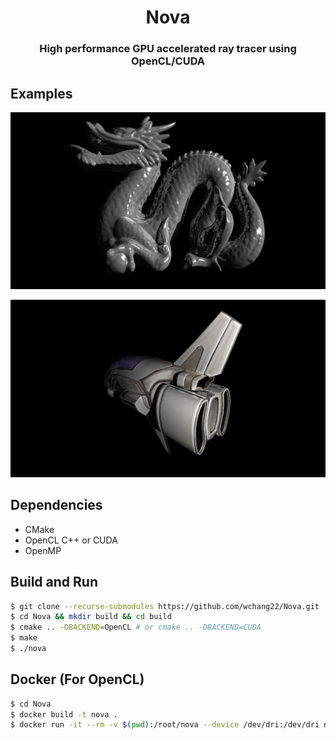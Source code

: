 <h1 align='center'>Nova</h1>
<h3 align='center'>High performance GPU accelerated ray tracer using OpenCL/CUDA</h3>

## Examples
<p align="center">
  <img src="examples/dragon.jpg" alt="Dragon" />
</p>
<p align="center">
  <img src="examples/aircraft.jpg" alt="aircraft" />
</p>

## Dependencies
* CMake
* OpenCL C++ or CUDA
* OpenMP

## Build and Run

```bash
$ git clone --recurse-submodules https://github.com/wchang22/Nova.git
$ cd Nova && mkdir build && cd build
$ cmake .. -DBACKEND=OpenCL # or cmake .. -DBACKEND=CUDA
$ make
$ ./nova
```

## Docker (For OpenCL)

```bash
$ cd Nova
$ docker build -t nova .
$ docker run -it --rm -v $(pwd):/root/nova --device /dev/dri:/dev/dri nova
```

